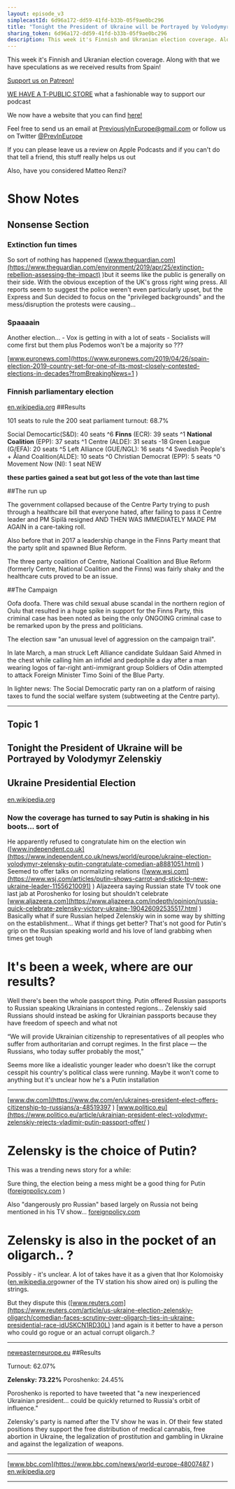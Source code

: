 ```yaml
---
layout: episode_v3
simplecastId: 6d96a172-dd59-41fd-b33b-05f9ae0bc296
title: "Tonight the President of Ukraine will be Portrayed by Volodymyr Zelenskiy"
sharing_token: 6d96a172-dd59-41fd-b33b-05f9ae0bc296
description: This week it's Finnish and Ukranian election coverage. Along with that we have speculations as we received results from Spain!
---
```


This week it's Finnish and Ukranian election coverage. Along with that we have speculations as we received results from Spain!

[Support us on Patreon!][5]

[WE HAVE A T-PUBLIC STORE][1] what a fashionable way to support our podcast

We now have a website that you can find [here!][2]

Feel free to send us an email at [PreviouslyInEurope@gmail.com][3] or follow us on Twitter [@PrevInEurope][4]

If you can please leave us a review on Apple Podcasts and if you can't do that tell a friend, this stuff really helps us out

Also, have you considered Matteo Renzi? 

  [1]:https://www.teepublic.com/user/previneurope
  [2]:http://previouslyineurope.eu/
  [3]:https://previouslyineurope@gmail.com
  [4]: https://twitter.com/PrevInEurope
  [5]: https://www.patreon.com/previouslyineurope

# Show Notes

## Nonsense Section
### Extinction fun times
So sort of nothing has happened ([www.theguardian.com](https://www.theguardian.com/environment/2019/apr/25/extinction-rebellion-assessing-the-impact) )but it seems like the public is generally on their side. With the obvious exception of the UK's gross right wing press. All reports seem to suggest the police weren't even particularly upset, but the Express and Sun decided to focus on the "privileged backgrounds" and the mess/disruption the protests were causing...

### Spaaaain
Another election... - Vox is getting in with a lot of seats - Socialists will come first but them plus Podemos won't be a majority so ???

[www.euronews.com](https://www.euronews.com/2019/04/26/spain-election-2019-country-set-for-one-of-its-most-closely-contested-elections-in-decades?fromBreakingNews=1
)
### Finnish parliamentary election
[en.wikipedia.org](https://en.wikipedia.org/wiki/2019_Finnish_parliamentary_election
)
##Results

101 seats to rule the 200 seat parliament
turnout: 68.7%

Social Democartic(S&D): 40 seats ^6
**Finns** (ECR): 39 seats ^1
**National Coalition** (EPP): 37 seats ^1
Centre (ALDE): 31 seats -18
Green League (G/EFA): 20 seats ^5
Left Alliance (GUE/NGL): 16 seats ^4
Swedish People's + Åland Coalition(ALDE): 10 seats ^0
Christian Democrat (EPP): 5 seats ^0
Movement Now (NI): 1 seat NEW

**these parties gained a seat but got less of the vote than last time**

##The run up

The government collapsed because of the Centre Party trying to push through a healthcare bill that everyone hated, after failing to pass it Centre leader and PM Sipilä resigned AND THEN WAS IMMEDIATELY MADE PM AGAIN in a care-taking roll.

Also before that in 2017 a leadership change in the Finns Party meant that the party split and spawned Blue Reform.

The three party coalition of Centre, National Coalition and Blue Reform (formerly Centre, National Coalition and the Finns) was fairly shaky and the healthcare cuts proved to be an issue.

##The Campaign

Oofa doofa. There was child sexual abuse scandal in the northern region of Oulu that resulted in a huge spike in support for the Finns Party, this criminal case has been noted as being the only ONGOING criminal case to be remarked upon by the press and politicians.

The election saw "an unusual level of aggression on the campaign trail".

In late March, a man struck Left Alliance candidate Suldaan Said Ahmed in the chest while calling him an infidel and pedophile a day after a man wearing logos of far-right anti-immigrant group Soldiers of Odin attempted to attack Foreign Minister Timo Soini of the Blue Party.

In lighter news: The Social Democratic party ran on a platform of raising taxes to fund the social welfare system (subtweeting at the Centre party).


------
## Topic 1
## Tonight the President of Ukraine will be Portrayed by Volodymyr Zelenskiy

## Ukraine Presidential Election
[en.wikipedia.org](https://en.wikipedia.org/wiki/2019_Ukrainian_presidential_election
)
### Now the coverage has turned to say Putin is shaking in his boots...  sort of

He apparently refused to congratulate him on the election win ([www.independent.co.uk](https://www.independent.co.uk/news/world/europe/ukraine-election-volodymyr-zelensky-putin-congratulate-comedian-a8881051.html)
)
Seemed to offer talks on normalizing relations ([www.wsj.com](https://www.wsj.com/articles/putin-shows-carrot-and-stick-to-new-ukraine-leader-11556210091)
)
Aljazeera saying Russian state TV took one last jab at Poroshenko for losing but shouldn't celebrate [www.aljazeera.com](https://www.aljazeera.com/indepth/opinion/russia-quick-celebrate-zelensky-victory-ukraine-190426092535517.html
)
Basically what if sure Russian helped Zelenskiy win in some way by shitting on the establishment... What if things get better? That's not good for Putin's grip on the Russian speaking world and his love of land grabbing when times get tough

# It's been a week, where are our results?

Well there's been the whole passport thing. Putin offered Russian passports to Russian speaking Ukrainians in contested regions... Zelenskiy said Russians should instead be asking for Ukrainian passports because they have freedom of speech and what not

“We will provide Ukrainian citizenship to representatives of all peoples who suffer from authoritarian and corrupt regimes. In the first place — the Russians, who today suffer probably the most,”

Seems more like a idealistic younger leader who doesn't like the corrupt cesspit his country's political class were running. Maybe it won't come to anything but it's unclear how he's a Putin installation

----------

[www.dw.com](https://www.dw.com/en/ukraines-president-elect-offers-citizenship-to-russians/a-48519397
)
[www.politico.eu](https://www.politico.eu/article/ukrainian-president-elect-volodymyr-zelenskiy-rejects-vladimir-putin-passport-offer/
)
# Zelensky is the choice of Putin?

This was a trending news story for a while:

Sure thing, the election being a mess might be a good thing for Putin ([foreignpolicy.com](https://foreignpolicy.com/2019/03/29/ukraines-election-is-a-mess-and-thats-exactly-what-putin-wants-russia-nato-european-union-poroshenko-zelensky-tymoshenko/)
)

Also "dangerously pro Russian" based largely on Russia not being mentioned in his TV show...
[foreignpolicy.com](https://foreignpolicy.com/2019/04/01/ukraines-tv-president-is-dangerously-pro-russian/
)
# Zelensky is also in the pocket of an oligarch.. ?

Possibly - it's unclear. A lot of takes have it as a given that Ihor Kolomoisky ([en.wikipedia.org](https://en.wikipedia.org/wiki/Ihor_Kolomoyskyi )owner of the TV station his show aired on) is pulling the strings.

But they dispute this ([www.reuters.com](https://www.reuters.com/article/us-ukraine-election-zelenskiy-oligarch/comedian-faces-scrutiny-over-oligarch-ties-in-ukraine-presidential-race-idUSKCN1RD30L) )and again is it better to have a person who could go rogue or an actual corrupt oligarch..?

--------
[neweasterneurope.eu](http://neweasterneurope.eu/2019/03/19/three-reasons-why-a-comedian-should-not-be-the-president-of-ukraine/
)
##Results

Turnout: 62.07%

**Zelensky: 73.22%**
Poroshenko: 24.45%

Poroshenko is reported to have tweeted that "a new inexperienced Ukrainian president... could be quickly returned to Russia's orbit of influence."

Zelensky's party is named after the TV show he was in. Of their few stated positions they support the free distribution of medical cannabis, free abortion in Ukraine, the legalization of prostitution and gambling in Ukraine and against the legalization of weapons.

__________

[www.bbc.com](https://www.bbc.com/news/world-europe-48007487
)
[en.wikipedia.org](https://en.wikipedia.org/wiki/Servant_of_the_People_(political_party)
)

------ 

